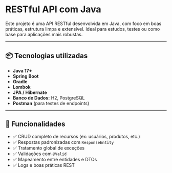 # RESTful API com Java

Este projeto é uma API RESTful desenvolvida em Java, com foco em boas práticas, estrutura limpa e extensível. Ideal para estudos, testes ou como base para aplicações mais robustas.

---

## 📦 Tecnologias utilizadas

- **Java 17+**
- **Spring Boot** 
- **Gradle**
- **Lombok**
- **JPA / Hibernate**
- **Banco de Dados:** H2, PostgreSQL
- **Postman** (para testes de endpoints)

---

## 🔧 Funcionalidades

- ✅ CRUD completo de recursos (ex: usuários, produtos, etc.)
- ✅ Respostas padronizadas com `ResponseEntity`
- ✅ Tratamento global de exceções
- ✅ Validações com `@Valid`
- ✅ Mapeamento entre entidades e DTOs
- ✅ Logs e boas práticas REST
